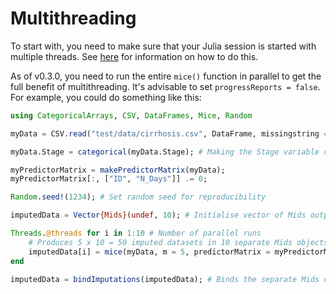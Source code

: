 # Multithreading

To start with, you need to make sure that your Julia session is started with multiple threads. See [here](https://docs.julialang.org/en/v1/manual/multi-threading/) for information on how to do this.

As of v0.3.0, you need to run the entire `mice()` function in parallel to get the full benefit of multithreading. It's advisable to set `progressReports = false`. For example, you could do something like this:

```julia
using CategoricalArrays, CSV, DataFrames, Mice, Random

myData = CSV.read("test/data/cirrhosis.csv", DataFrame, missingstring = "NA");

myData.Stage = categorical(myData.Stage); # Making the Stage variable categorical

myPredictorMatrix = makePredictorMatrix(myData);
myPredictorMatrix[:, ["ID", "N_Days"]] .= 0;

Random.seed!(1234); # Set random seed for reproducibility

imputedData = Vector{Mids}(undef, 10); # Initialise vector of Mids outputs

Threads.@threads for i in 1:10 # Number of parallel runs
    # Produces 5 x 10 = 50 imputed datasets in 10 separate Mids objects
    imputedData[i] = mice(myData, m = 5, predictorMatrix = myPredictorMatrix, progressReports = false)
end

imputedData = bindImputations(imputedData); # Binds the separate Mids objects into a single output
```